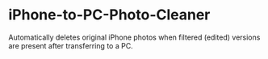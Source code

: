 # iPhone-to-PC-Photo-Cleaner
Automatically deletes original iPhone photos when filtered (edited) versions are present after transferring to a PC.
